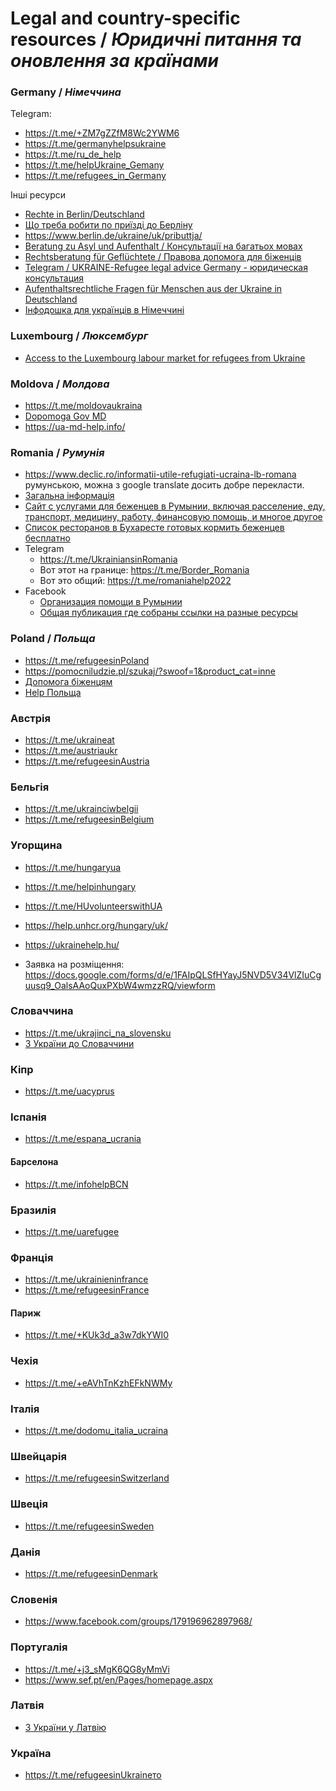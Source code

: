 # Legal and country-specific resources / _Юридичні питання та оновлення за країнами_

### Germany / _Німеччина_

Telegram:
* https://t.me/+ZM7gZZfM8Wc2YWM6
* https://t.me/germanyhelpsukraine
* https://t.me/ru_de_help
* https://t.me/helpUkraine_Gemany
* https://t.me/refugees_in_Germany

Інші ресурси
* [Rechte in Berlin/Deutschland](https://www.bema.berlin/aktuelles/flyer-zum-arbeitsrecht-fuer-neuankommende-menschen-aus-der-ukraine)
* [Що треба робити по приїзді до Берліну](www.berlin.de/laf/ankommen)
* https://www.berlin.de/ukraine/uk/pributtja/
* [Beratung zu Asyl und Aufenthalt / Консультації на багатьох мовах](https://kub-berlin.org/de/angebote/beratung/asyl-und-aufenthalt/)
* [Rechtsberatung für Geflüchtete / Правова допомога для біженців](https://www.rlc-berlin.org/)
* [Telegram / UKRAINE-Refugee legal advice Germany - юридическая консультация](https://t.me/ukrasylumrefugee)
* [Aufenthaltsrechtliche Fragen für Menschen aus der Ukraine in Deutschland](https://minor-kontor.de/aufenthaltsrechtliche-fragen-fuer-menschen-aus-der-ukraine-in-deutschland/)
* [Інфодошка для українців в Німеччині](https://ukrainians-in-germany.notion.site/ukrainians-in-germany/e23d60b57cd74ad194fc4a440759d345)

### Luxembourg / _Люксембург_
* [Access to the Luxembourg labour market for refugees from Ukraine](https://adem.public.lu/en/actualites/adem/2022/03/ukr.html)

### Moldova / _Молдова_
* https://t.me/moldovaukraina
* [Dopomoga Gov MD](https://dopomoga.gov.md)
* https://ua-md-help.info/
 
### Romania / _Румунія_
* https://www.declic.ro/informatii-utile-refugiati-ucraina-lb-romana румунською, можна з google translate досить добре перекласти.
* [Загальна інформація](https://dopomoha.ro/en/entering-romania)
* [Сайт с услугами для беженцев в Румынии, включая расселение, еду, транспорт, медицину, работу, финансовую помощь, и многое другое](https://refugees.ro/)
* [Список ресторанов в Бухаресте готовых кормить беженцев бесплатно](https://b365.ro/zeci-de-restaurante-din-bucuresti-ofera-hrana-gratis-refugiatilor-ucraineni-iata-lista-453316/)
* Telegram
  * https://t.me/UkrainiansinRomania
  * Вот этот на границе: https://t.me/Border_Romania
  * Вот это общий: https://t.me/romaniahelp2022
* Facebook
  * [Организация помощи в Румынии](https://www.facebook.com/groups/unitipentruucraina/)
  * [Общая публикация где собраны ссылки на разные ресурсы](https://www.facebook.com/516313241/posts/10161656142328242/)

### Poland / _Польща_
* https://t.me/refugeesinPoland
* https://pomocniludzie.pl/szukaj/?swoof=1&product_cat=inne
* [Допомога біженцям](https://ukrainesupport.net/uk/)
* [Help Польща](https://help.unhcr.org/poland/uk/)

### Австрія
* https://t.me/ukraineat
* https://t.me/austriaukr
* https://t.me/refugeesinAustria

### Бельгія
* https://t.me/ukrainciwbelgii
* https://t.me/refugeesinBelgium

### Угорщина
* https://t.me/hungaryua
* https://t.me/helpinhungary
* https://t.me/HUvolunteerswithUA
* https://help.unhcr.org/hungary/uk/

* https://ukrainehelp.hu/
* Заявка на розміщення: https://docs.google.com/forms/d/e/1FAIpQLSfHYayJ5NVD5V34VlZIuCguusq9_OalsAAoQuxPXbW4wmzzRQ/viewform

### Словаччина
* https://t.me/ukrajinci_na_slovensku
* [З України до Словаччини](https://www.ukraineslovakia.sk/)

### Кіпр
* https://t.me/uacyprus

### Іспанія
* https://t.me/espana_ucrania

#### Барселона
* https://t.me/infohelpBCN

### Бразилія
* https://t.me/uarefugee

### Франція
* https://t.me/ukrainieninfrance
* https://t.me/refugeesinFrance

#### Париж
* https://t.me/+KUk3d_a3w7dkYWI0

### Чехія
* https://t.me/+eAVhTnKzhEFkNWMy

### Італія
* https://t.me/dodomu_italia_ucraina

### Швейцарія
* https://t.me/refugeesinSwitzerland

### Швеція
* https://t.me/refugeesinSweden

### Данія
* https://t.me/refugeesinDenmark

### Словенія
* https://www.facebook.com/groups/179196962897968/

### Португалія
* https://t.me/+j3_sMgK6QG8yMmVi
* https://www.sef.pt/en/Pages/homepage.aspx

### Латвія
* [З України у Латвію](https://www.ukraine-latvia.com/uk)

### Україна
* https://t.me/refugeesinUkraineто
